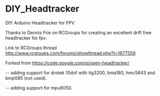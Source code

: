 # DIY_Headtracker
DIY Arduino Headtracker for FPV

Thanks to Dennis Frie on RCGroups for creating an excellent drift free headtracker for fpv.

Link to RCGroups thread http://www.rcgroups.com/forums/showthread.php?t=1677559

Forked from https://code.google.com/p/open-headtracker/

-- adding support for drotek 10dof with itg3200, bma180, hmc5843 and bmp085 (not used).

-- adding support for mpu6050.

